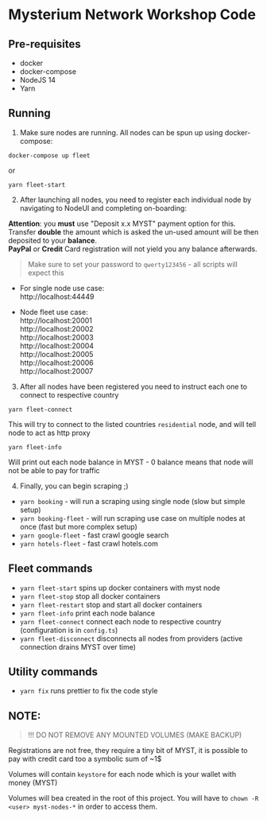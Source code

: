 # Mysterium Network Workshop Code

## Pre-requisites

- docker
- docker-compose
- NodeJS 14
- Yarn

## Running

1) Make sure nodes are running. All nodes can be spun up using docker-compose:
```shell
docker-compose up fleet
```
or
```shell
yarn fleet-start
```

2) After launching all nodes, you need to register each individual node by navigating to NodeUI and completing on-boarding:

**Attention**: you **must** use "Deposit x.x MYST" payment option for this. Transfer **double** the amount which is asked the un-used amount will be then deposited to your **balance**.  
**PayPal** or **Credit** Card registration will not yield you any balance afterwards.

> Make sure to set your password to `qwerty123456` - all scripts will expect this

- For single node use case:  
http://localhost:44449  
  
- Node fleet use case:  
http://localhost:20001  
http://localhost:20002  
http://localhost:20003  
http://localhost:20004  
http://localhost:20005  
http://localhost:20006  
http://localhost:20007  

3) After all nodes have been registered you need to instruct each one to connect to respective country

```shell
yarn fleet-connect
```

This will try to connect to the listed countries `residential` node, and will tell node to act as http proxy

```shell
yarn fleet-info
```

Will print out each node balance in MYST - 0 balance means that node will not be able to pay for traffic

4) Finally, you can begin scraping ;)

- `yarn booking` - will run a scraping using single node (slow but simple setup)
- `yarn booking-fleet` - will run scraping use case on multiple nodes at once (fast but more complex setup)
- `yarn google-fleet` - fast crawl google search
- `yarn hotels-fleet` - fast crawl hotels.com

## Fleet commands

- `yarn fleet-start` spins up docker containers with myst node
- `yarn fleet-stop` stop all docker containers
- `yarn fleet-restart` stop and start all docker containers
- `yarn fleet-info` print each node balance
- `yarn fleet-connect` connect each node to respective country (configuration is in `config.ts`)
- `yarn fleet-disconnect` disconnects all nodes from providers (active connection drains MYST over time)

## Utility commands

- `yarn fix` runs prettier to fix the code style

## NOTE:

> !!! DO NOT REMOVE ANY MOUNTED VOLUMES (MAKE BACKUP)
> 
Registrations are not free, they require a tiny bit of MYST, it is possible to pay with credit card too a symbolic sum of ~1$  

Volumes will contain `keystore` for each node which is your wallet with money (MYST)      

Volumes will bea created in the root of this project. You will have to `chown -R <user> myst-nodes-*` in order to access them.


